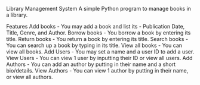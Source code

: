 Library Management System A simple Python program to manage books in a library.

Features Add books - You may add a book and list its - Publication Date, Title, Genre, and Author.
Borrow books - You borrow a book by entering its title.
Return books - You return a book by entering its title.
Search books - You can search up a book by typing in its title.
View all books - You can view all books.
Add Users - You may set a name and a user ID to add a user.
View Users - You can view 1 user by inputting their ID or view all users.
Add Authors - You can add an author by putting in their name and a short bio/details.
View Authors - You can view 1 author by putting in their name, or view all authors.

